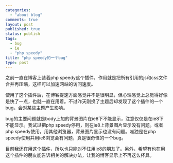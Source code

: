 ```yaml
--- 
categories: 
  - "about blog"
comments: true
layout: post
published: true
status: publish
tags: 
  - bug
  - ie
  - "php speedy"
title: "php speedy的一个bug"
type: post
---
```

之前一直在博客上装着php speedy这个插件，作用就是把所有引用的js和css文件合并再压缩，这样可以加速网站的访问速度。  

使用了这个插件后，在博客提速方面感觉并不是很明显，但心理感觉上总觉得好像是快了一点，也就一直在用着。不过昨天刚换了主题后却发现了这个插件的一个bug，会对某些主题产生影响。  

bug的主要问题就是body上加的背景图片在ie8下不能显示，注意仅仅是在ie8下不能显示。我试过把php speedy停用，则在ie8上背景图片显示没有问题。或者php speedy使用，用其他浏览器，背景图片显示也没有问题。唯独是在php speedy使用并用ie8浏览会有问题，真是很奇怪的一个bug。  

目前我还在用这个插件，所以也只能对不住用ie8的朋友了。另外，希望有也在用这个插件的朋友能告诉相关的解决办法，让我的博客显示上不再这么杯具。
